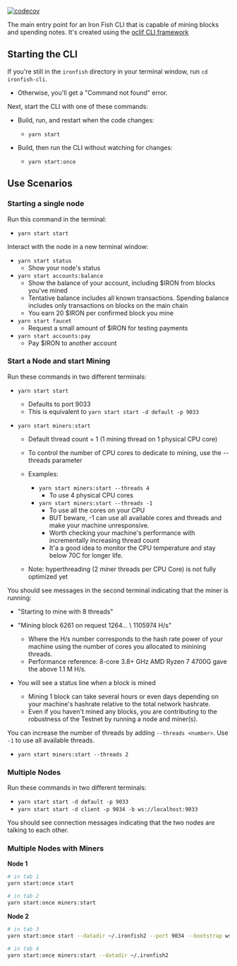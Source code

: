 [![codecov](https://codecov.io/gh/iron-fish/ironfish/branch/master/graph/badge.svg?token=PCSVEVEW5V&flag=ironfish-cli)](https://codecov.io/gh/iron-fish/ironfish)

The main entry point for an Iron Fish CLI that is capable of mining blocks and spending notes. It's created using the [oclif CLI framework](https://oclif.io)

## Starting the CLI

If you're still in the `ironfish` directory in your terminal window, run `cd ironfish-cli`.
   * Otherwise, you'll get a "Command not found" error.

Next, start the CLI with one of these commands:

* Build, run, and restart when the code changes:
   - `yarn start`

* Build, then run the CLI without watching for changes:
   - `yarn start:once`


## Use Scenarios

### Starting a single node
Run this command in the terminal:
- `yarn start start`

Interact with the node in a new terminal window:
- `yarn start status`
   - Show your node's status
- `yarn start accounts:balance` 
   - Show the balance of your account, including $IRON from blocks you've mined
   - Tentative balance includes all known transactions. Spending balance includes only transactions on blocks on the main chain
   - You earn 20 $IRON per confirmed block you mine
- `yarn start faucet`
   - Request a small amount of $IRON for testing payments
- `yarn start accounts:pay`
   - Pay $IRON to another account

### Start a Node and start Mining
Run these commands in two different terminals:

- `yarn start start`       
   - Defaults to port 9033
   - This is equivalent to `yarn start start -d default -p 9033`

- `yarn start miners:start`
    - Default thread count = 1  (1 mining thread on 1 physical CPU core) 
    - To control the number of CPU cores to dedicate to mining, use the --threads parameter
  
    - Examples:
       - `yarn start miners:start --threads 4`
           - To use 4 physical CPU cores
       - `yarn start miners:start --threads -1`
           - To use all the cores on your CPU
           - BUT beware, -1 can use all available cores and threads and make your machine unresponsive. 
           - Worth checking your machine's performance with incrementally increasing thread count
           - It'a a good idea to monitor the CPU temperature and stay below 70C for longer life.
    - Note: hyperthreading (2 miner threads per CPU Core) is not fully optimized yet

You should see messages in the second terminal indicating that the miner is running:
 - "Starting to mine with 8 threads"
 - "Mining block 6261 on request 1264... \ 1105974 H/s" 
  
    - Where the H/s number corresponds to the hash rate power of your machine using the number of cores you allocated to minining threads. 
    - Performance reference: 8-core 3.8+ GHz AMD Ryzen 7 4700G gave the above 1.1 M H/s.
 - You will see a status line when a block is mined 
    - Mining 1 block can take several hours or even days depending on your machine's hashrate relative to the total network hashrate.
    - Even if you haven't mined any blocks, you are contributing to the robustness of the Testnet by running a node and miner(s).

You can increase the number of threads by adding `--threads <number>`. Use `-1` to use all available threads.

- `yarn start miners:start --threads 2`

### Multiple Nodes

Run these commands in two different terminals:

- `yarn start start -d default -p 9033`
- `yarn start start -d client -p 9034 -b ws://localhost:9033`

You should see connection messages indicating that the two nodes are talking to each other.

### Multiple Nodes with Miners

**Node 1**
```bash
# in tab 1
yarn start:once start

# in tab 2
yarn start:once miners:start
```

**Node 2**
```bash
# in tab 3
yarn start:once start --datadir ~/.ironfish2 --port 9034 --bootstrap ws://localhost:9033

# in tab 4
yarn start:once miners:start --datadir ~/.ironfish2
```

